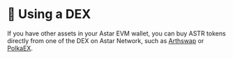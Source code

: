 # 💱 Using a DEX

If you have other assets in your Astar EVM wallet, you can buy ASTR tokens directly from one of the DEX on Astar Network, such as [Arthswap](https://app.arthswap.org/#/swap) or [PolkaEX](https://app.polkaex.io/swap).
